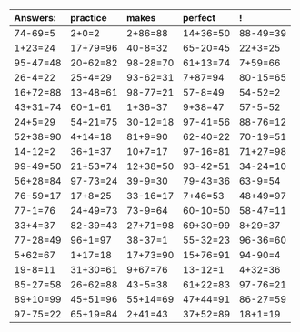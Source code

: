 | Answers: | practice | makes | perfect | ! |
| :--- | :--- | :--- | :--- | :--- |
| 74-69=5 | 2+0=2 | 2+86=88 | 14+36=50 | 88-49=39 | 
| 1+23=24 | 17+79=96 | 40-8=32 | 65-20=45 | 22+3=25 | 
| 95-47=48 | 20+62=82 | 98-28=70 | 61+13=74 | 7+59=66 | 
| 26-4=22 | 25+4=29 | 93-62=31 | 7+87=94 | 80-15=65 | 
| 16+72=88 | 13+48=61 | 98-77=21 | 57-8=49 | 54-52=2 | 
| 43+31=74 | 60+1=61 | 1+36=37 | 9+38=47 | 57-5=52 | 
| 24+5=29 | 54+21=75 | 30-12=18 | 97-41=56 | 88-76=12 | 
| 52+38=90 | 4+14=18 | 81+9=90 | 62-40=22 | 70-19=51 | 
| 14-12=2 | 36+1=37 | 10+7=17 | 97-16=81 | 71+27=98 | 
| 99-49=50 | 21+53=74 | 12+38=50 | 93-42=51 | 34-24=10 | 
| 56+28=84 | 97-73=24 | 39-9=30 | 79-43=36 | 63-9=54 | 
| 76-59=17 | 17+8=25 | 33-16=17 | 7+46=53 | 48+49=97 | 
| 77-1=76 | 24+49=73 | 73-9=64 | 60-10=50 | 58-47=11 | 
| 33+4=37 | 82-39=43 | 27+71=98 | 69+30=99 | 8+29=37 | 
| 77-28=49 | 96+1=97 | 38-37=1 | 55-32=23 | 96-36=60 | 
| 5+62=67 | 1+17=18 | 17+73=90 | 15+76=91 | 94-90=4 | 
| 19-8=11 | 31+30=61 | 9+67=76 | 13-12=1 | 4+32=36 | 
| 85-27=58 | 26+62=88 | 43-5=38 | 61+22=83 | 97-76=21 | 
| 89+10=99 | 45+51=96 | 55+14=69 | 47+44=91 | 86-27=59 | 
| 97-75=22 | 65+19=84 | 2+41=43 | 37+52=89 | 18+1=19 | 
